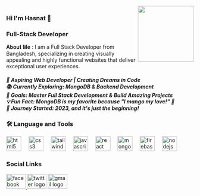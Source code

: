 <br clear="both">

<img align="right" height="150" src="https://i.ibb.co.com/gt3Hfpd/file-3-Yv-HPXt-Kdv-GKSS6m-J3o-U1-E.webp" />

<h3 align="left">Hi I'm Hasnat 👋</h3>

<h3 align="left">Full-Stack Developer</h3>

<p align="left">
  𝐀𝐛𝐨𝐮𝐭 𝐌𝐞 : I am a Full Stack Developer from Bangladesh, specializing in creating visually appealing and highly functional websites that deliver exceptional user experiences.
</p>

<h5 align="left">
  🌟 Aspiring Web Developer | Creating Dreams in Code<br>
  📚 Currently Exploring: MongoDB & Backend Development<br>
  🎯 Goals: Master Full Stack Development & Build Amazing Projects<br>
  💡 Fun Fact: MongoDB is my favorite because "I mango my love!" 🍋<br>
  🚀 Journey Started: 2023, and it's just the beginning!
</h5>

<h3 align="left">🛠 Language and Tools</h3>

<div align="left">
  <img src="https://cdn.jsdelivr.net/gh/devicons/devicon/icons/html5/html5-original.svg" height="40" alt="html5 logo" />
  <img width="12" />
  <img src="https://cdn.jsdelivr.net/gh/devicons/devicon/icons/css3/css3-original.svg" height="40" alt="css3 logo" />
  <img width="12" />
  <img src="https://cdn.jsdelivr.net/gh/devicons/devicon/icons/tailwindcss/tailwindcss-original-wordmark.svg" height="40" alt="tailwindcss logo" />
  <img width="12" />
  <img src="https://cdn.jsdelivr.net/gh/devicons/devicon/icons/javascript/javascript-original.svg" height="40" alt="javascript logo" />
  <img width="12" />
  <img src="https://cdn.jsdelivr.net/gh/devicons/devicon/icons/react/react-original.svg" height="40" alt="react logo" />
  <img width="12" />
  <img src="https://cdn.jsdelivr.net/gh/devicons/devicon/icons/mongodb/mongodb-original.svg" height="40" alt="mongodb logo" />
  <img width="12" />
  <img src="https://cdn.jsdelivr.net/gh/devicons/devicon/icons/firebase/firebase-plain.svg" height="40" alt="firebase logo" />
  <img width="12" />
  <img src="https://cdn.jsdelivr.net/gh/devicons/devicon/icons/nodejs/nodejs-original.svg" height="40" alt="nodejs logo" />
</div>

<h3 align="left">Social Links</h3>

<div align="left">
  <a href="https://www.facebook.com/hasnat.evan.733" target="_blank">
    <img src="https://raw.githubusercontent.com/maurodesouza/profile-readme-generator/master/src/assets/icons/social/facebook/default.svg" width="52" height="40" alt="facebook logo" />
  </a>
  <img src="https://raw.githubusercontent.com/maurodesouza/profile-readme-generator/master/src/assets/icons/social/twitter/default.svg" width="52" height="40" alt="twitter logo" />
  <a href="mailto:webdeveloperhasnatevan@gmail.com" target="_blank">
    <img src="https://raw.githubusercontent.com/maurodesouza/profile-readme-generator/master/src/assets/icons/social/gmail/default.svg" width="52" height="40" alt="gmail logo" />
  </a>
</div>
